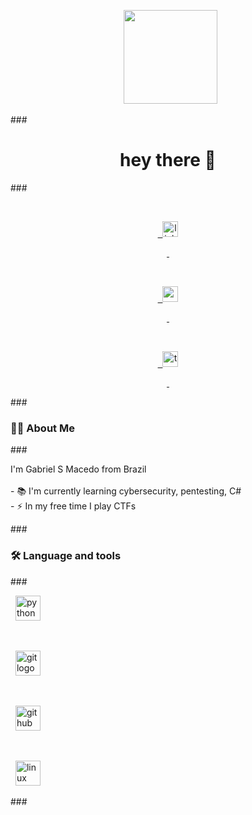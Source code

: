 <div align="center">

&nbsp; <img height="150" src="https://media.giphy.com/media/M9gbBd9nbDrOTu1Mqx/giphy.gif"  />

</div>



\###



<h1 align="center">hey there 👋</h1>



\###



<div align="center">

&nbsp; <a href="https://www.linkedin.com/in/gabriel-dos-santos-macedo-7168b4178/" target="\_blank">

&nbsp;   <img src="https://img.shields.io/static/v1?message=LinkedIn\&logo=linkedin\&label=\&color=0077B5\&logoColor=white\&labelColor=\&style=for-the-badge" height="25" alt="linkedin logo"  />

&nbsp; </a>

&nbsp; <a href="https://medium.com/@demiurgod" target="\_blank">

&nbsp;   <img src="https://img.shields.io/static/v1?message=Medium\&logo=medium\&label=\&color=12100E\&logoColor=white\&labelColor=\&style=for-the-badge" height="25" alt="medium logo"  />

&nbsp; </a>

&nbsp; <a href="https://tryhackme.com/p/luminisMagi" target="\_blank">

&nbsp;   <img src="https://img.shields.io/static/v1?message=TryHackMe\&logo=tryhackme\&label=\&color=88cc14\&logoColor=white\&labelColor=\&style=for-the-badge" height="25" alt="tryhackme logo"  />

&nbsp; </a>

</div>



\###



<h3 align="left">👩‍💻  About Me</h3>



\###



<p align="left">I'm Gabriel S Macedo from Brazil<br><br>- 📚 I'm currently learning cybersecurity, pentesting, C#<br>- ⚡ In my free time I play CTFs</p>



\###



<h3 align="left">🛠 Language and tools</h3>



\###



<div align="left">

&nbsp; <img src="https://cdn.jsdelivr.net/gh/devicons/devicon/icons/python/python-original.svg" height="40" alt="python logo"  />

&nbsp; <img width="12" />

&nbsp; <img src="https://cdn.jsdelivr.net/gh/devicons/devicon/icons/git/git-original.svg" height="40" alt="git logo"  />

&nbsp; <img width="12" />

&nbsp; <img src="https://cdn.jsdelivr.net/gh/devicons/devicon/icons/github/github-original.svg" height="40" alt="github logo"  />

&nbsp; <img width="12" />

&nbsp; <img src="https://cdn.jsdelivr.net/gh/devicons/devicon/icons/linux/linux-original.svg" height="40" alt="linux logo"  />

</div>



\###






